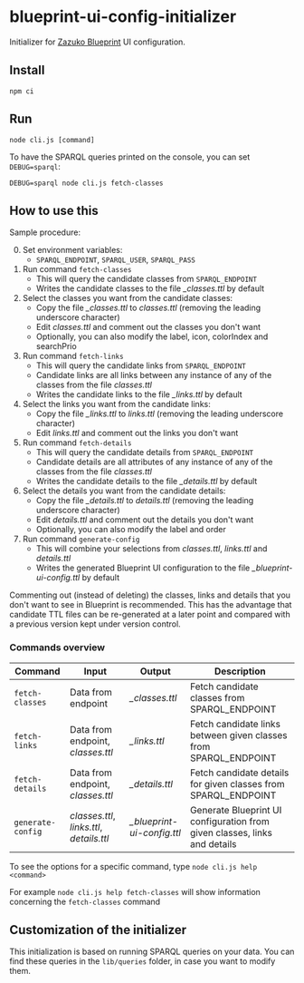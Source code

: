 # blueprint-ui-config-initializer

Initializer for [Zazuko Blueprint](https://github.com/zazuko/blueprint) UI configuration.


## Install

```
npm ci
```


## Run

```
node cli.js [command]
```


To have the SPARQL queries printed on the console, you can set `DEBUG=sparql`:

```
DEBUG=sparql node cli.js fetch-classes
```


## How to use this

Sample procedure:

0) Set environment variables:
   * `SPARQL_ENDPOINT`, `SPARQL_USER`, `SPARQL_PASS`
1) Run command `fetch-classes`
   * This will query the candidate classes from `SPARQL_ENDPOINT`
   * Writes the candidate classes to the file *_classes.ttl* by default
2) Select the classes you want from the candidate classes:
   * Copy the file *_classes.ttl* to *classes.ttl* (removing the leading underscore character)
   * Edit *classes.ttl* and comment out the classes you don't want
   * Optionally, you can also modify the label, icon, colorIndex and searchPrio
3) Run command `fetch-links`
   * This will query the candidate links from `SPARQL_ENDPOINT`
   * Candidate links are all links between any instance of any of the classes from the file *classes.ttl*
   * Writes the candidate links to the file *_links.ttl* by default
4) Select the links you want from the candidate links:
   * Copy the file *_links.ttl* to *links.ttl* (removing the leading underscore character)
   * Edit *links.ttl* and comment out the links you don't want
5) Run command `fetch-details`
   * This will query the candidate details from `SPARQL_ENDPOINT`
   * Candidate details are all attributes of any instance of any of the classes from the file *classes.ttl*
   * Writes the candidate details to the file *_details.ttl* by default
6) Select the details you want from the candidate details:
   * Copy the file *_details.ttl* to *details.ttl* (removing the leading underscore character)
   * Edit *details.ttl* and comment out the details you don't want
   * Optionally, you can also modify the label and order
7) Run command `generate-config`
   * This will combine your selections from *classes.ttl*, *links.ttl* and *details.ttl*
   * Writes the generated Blueprint UI configuration to the file *_blueprint-ui-config.ttl* by default

Commenting out (instead of deleting) the classes, links and details that you don't want to see in Blueprint is recommended. This has the advantage that candidate TTL files can be re-generated at a later point and compared with a previous version kept under version control.


### Commands overview

| Command | Input | Output | Description |
| -------- | -------- | -------- | -------- |
| `fetch-classes`  | Data from endpoint  | *_classes.ttl*  | Fetch candidate classes from SPARQL_ENDPOINT |
| `fetch-links`  | Data from endpoint, *classes.ttl*  | *_links.ttl*  | Fetch candidate links between given classes from SPARQL_ENDPOINT |
| `fetch-details`  | Data from endpoint, *classes.ttl*  | *_details.ttl*  | Fetch candidate details for given classes from SPARQL_ENDPOINT |
| `generate-config`  | *classes.ttl*, *links.ttl*, *details.ttl* | *_blueprint-ui-config.ttl*  | Generate Blueprint UI configuration from given classes, links and details |


To see the options for a specific command, type `node cli.js help <command>`

For example `node cli.js help fetch-classes` will show information concerning the `fetch-classes` command


## Customization of the initializer

This initialization is based on running SPARQL queries on your data. You can find these queries in the `lib/queries` folder, in case you want to modify them.